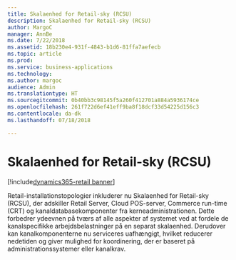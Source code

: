 ```yaml
---
title: Skalaenhed for Retail-sky (RCSU)
description: Skalaenhed for Retail-sky (RCSU)
author: MargoC
manager: AnnBe
ms.date: 7/22/2018
ms.assetid: 18b230e4-931f-4843-b1d6-81ffa7aefecb
ms.topic: article
ms.prod: 
ms.service: business-applications
ms.technology: 
ms.author: margoc
audience: Admin
ms.translationtype: HT
ms.sourcegitcommit: 0b40bb3c98145f5a260f412701a884a5936174ce
ms.openlocfilehash: 261f722d6ef41eff9ba8f18dcf33d54225d156c3
ms.contentlocale: da-dk
ms.lasthandoff: 07/18/2018

---
```

#  <a name="retail-cloud-scale-unit"></a>Skalaenhed for Retail-sky (RCSU)

[!include[dynamics365-retail banner](../includes/dynamics365-retail.md)]




Retail-installationstopologier inkluderer nu Skalaenhed for Retail-sky (RCSU), der adskiller Retail Server, Cloud POS-server, Commerce run-time (CRT) og kanaldatabasekomponenter fra kerneadministrationen. Dette forbedrer ydeevnen på tværs af alle aspekter af systemet ved at fordele de kanalspecifikke arbejdsbelastninger på en separat skalaenhed. Derudover kan kanalkomponenterne nu serviceres uafhængigt, hvilket reducerer nedetiden og giver mulighed for koordinering, der er baseret på administrationssystemer eller kanalkrav.

